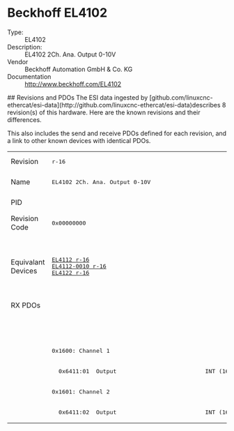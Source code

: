 #  Beckhoff EL4102

<dl>
  <dt>Type:</dt><dd>EL4102</dd>
  <dt>Description:</dt><dd>EL4102 2Ch. Ana. Output 0-10V</dd>
  <dt>Vendor</dt><dd>Beckhoff Automation GmbH & Co. KG</dd>
  <dt>Documentation</dt><dd><a href="http://www.beckhoff.com/EL4102">http://www.beckhoff.com/EL4102</a></dd>
</dl>
## Revisions and PDOs
The ESI data ingested by [github.com/linuxcnc-ethercat/esi-data](http://github.com/linuxcnc-ethercat/esi-data)describes 8 revision(s) of this hardware.  Here are the known revisions and their differences.

This also includes the send and receive PDOs defined for each revision, and a link to other known devices with identical PDOs.

<table>
<tr >
<td class="first">Revision</td>
<td ><pre>r-16</pre></td>
<td ><pre>r1000</pre></td>
<td ><pre>r1001</pre></td>
<td ><pre>r1002</pre></td>
<td ><pre>r1003</pre></td>
<td ><pre>r1004</pre></td>
<td ><pre>r1005</pre></td>
<td ><pre>r9979</pre></td>
</tr>
<tr >
<td class="first">Name</td>
<td ><pre>EL4102 2Ch. Ana. Output 0-10V</pre></td>
<td  colspan=6 align="center"><pre>EL4102 2Ch. Ana. Output  0-10V, 16bit</pre></td>
<td ><pre>EL4102 2Ch. Ana. Output 0-10V</pre></td>
</tr>
<tr >
<td class="first">PID</td>
<td  colspan=8 align="center"><pre>0x10063052</pre></td>
</tr>
<tr >
<td class="first">Revision Code</td>
<td ><pre>0x00000000</pre></td>
<td ><pre>0x03f80000</pre></td>
<td ><pre>0x03f90000</pre></td>
<td ><pre>0x03fa0000</pre></td>
<td ><pre>0x03fb0000</pre></td>
<td ><pre>0x03fc0000</pre></td>
<td ><pre>0x03fd0000</pre></td>
<td ><pre>0x270b0000</pre></td>
</tr>
<tr >
<td class="first">Equivalant Devices</td>
<td ><pre><a href="EL4112">EL4112 r-16</a><br/><a href="EL4112-0010">EL4112-0010 r-16</a><br/><a href="EL4122">EL4122 r-16</a></pre></td>
<td  colspan=2 align="center"><pre><a href="EL4112">EL4112 r1000</a><br/><a href="EL4112">EL4112 r1001</a><br/><a href="EL4112-0010">EL4112-0010 r1000</a><br/><a href="EL4112-0010">EL4112-0010 r1001</a><br/><a href="EL4122">EL4122 r1000</a><br/><a href="EL4122">EL4122 r1001</a><br/><a href="EL4132">EL4132 r1000</a><br/><a href="EL4132">EL4132 r1001</a></pre></td>
<td  colspan=2 align="center"><pre><a href="EL4112">EL4112 r1002</a><br/><a href="EL4112">EL4112 r1003</a><br/><a href="EL4112-0010">EL4112-0010 r1002</a><br/><a href="EL4112-0010">EL4112-0010 r1003</a><br/><a href="EL4122">EL4122 r1002</a><br/><a href="EL4122">EL4122 r1003</a><br/><a href="EL4132">EL4132 r1002</a><br/><a href="EL4132">EL4132 r1003</a></pre></td>
<td  colspan=2 align="center"><pre><a href="EL4112">EL4112 r1004</a><br/><a href="EL4112">EL4112 r1005</a><br/><a href="EL4112-0010">EL4112-0010 r1004</a><br/><a href="EL4112-0010">EL4112-0010 r1005</a><br/><a href="EL4122">EL4122 r1004</a><br/><a href="EL4122">EL4122 r1005</a><br/><a href="EL4132">EL4132 r1004</a><br/><a href="EL4132">EL4132 r1005</a></pre></td>
<td ></td>
</tr>
<tr class="rxpdo pdosection">
<td class="first" rowspan=6 valign=top>RX PDOs</td>
<td colspan=7 align="left"></td>
<td><pre>: </pre></td>
<td></td>
</tr>
<tr class="rxpdo pdosection">
<td  colspan=7 align="left"></td>
<td ><pre>: </pre></td>
</tr>
<tr class="rxpdo pdosection">
<td  colspan=7 align="left"><pre>0x1600: Channel 1</pre></td>
<td ></td>
</tr>
<tr class="rxpdo">
<td ><pre>  0x6411:01  Output                          INT (16 bits)</pre></td>
<td  colspan=2 align="left"></td>
<td  colspan=4 align="left"><pre>  0x6411:01  Output                          INT (16 bits)</pre></td>
<td ></td>
</tr>
<tr class="rxpdo pdosection">
<td  colspan=7 align="left"><pre>0x1601: Channel 2</pre></td>
<td ></td>
</tr>
<tr class="rxpdo">
<td ><pre>  0x6411:02  Output                          INT (16 bits)</pre></td>
<td  colspan=2 align="left"></td>
<td  colspan=4 align="left"><pre>  0x6411:02  Output                          INT (16 bits)</pre></td>
<td ></td>
</tr>
</table>
